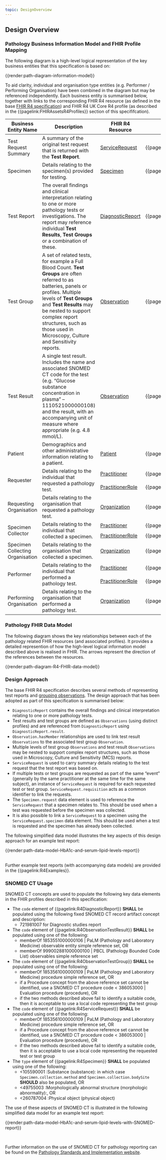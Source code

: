 ```yaml
---
topic: DesignOverview
---
```

## Design Overview

### Pathology Business Information Model and FHIR Profile Mapping
The following diagram is a high-level logical representation of the key business entities that this specification is based on:

{{render:path-diagram-information-model}}

To aid clarity, individual and organisation type entities (e.g. Performer / Performing Organisation) have been combined in the diagram but may be referenced independently. Each business entity is summarised below, together with links to the corresponding FHIR R4 resource (as defined in the base [FHIR R4 specification](https://hl7.org/fhir/R4/)) and FHIR R4 UK Core R4 profile (as described in the {{pagelink:FHIRAssetsR4Profiles}} section of this specififcation).

<table class="regular">
    <thead>
        <tr>
            <th width="20%">Business Entity Name</th>
            <th width="45%">Description</th>
            <th width="15%">FHIR R4 Resource</th>
            <th width="25%">FHIR UK Core R4 Profile</th>
        </tr>
    </thead>
    <tbody>
        <tr>
            <td>Test Request Summary</td>
            <td>A summary of the original test request that is returned with the <b>Test Report</b>.</td>
            <td><a href="https://hl7.org/fhir/R4/servicerequest.html">ServiceRequest</a></td>
            <td>{{pagelink:R4ServiceRequest}}</td>         
        </tr>
        <tr>
            <td>Specimen</td>
            <td>Details relating to the specimen(s) provided for testing.</td>
            <td><a href="https://hl7.org/fhir/R4/specimen.html">Specimen</a></td>
            <td>{{pagelink:R4Specimen}}</td>
        </tr>
        <tr>
            <td>Test Report</td>
            <td>The overall findings and clinical interpretation relating to one or more pathology tests or investigations. The report may reference individual <b>Test Results</b>, <b>Test Groups</b> or a combination of these.</td>
            <td><a href="https://hl7.org/fhir/R4/diagnosticreport.html">DiagnosticReport</a></td>
            <td>{{pagelink:R4DiagnosticReport}}</td>
        </tr>
        <tr>
            <td>Test Group</td>
            <td>A set of related tests, for example a Full Blood Count. <b>Test Groups</b> are often referred to as batteries, panels or profiles. Multiple levels of <b>Test Groups</b> and <b>Test Results</b> may be nested to support complex report structures, such as those used in Microscopy, Culture and Sensitivity reports.</td>
            <td><a href="https://hl7.org/fhir/R4/observation.html">Observation</a></td>
            <td>{{pagelink:R4ObservationTestGroup}}</td>
        </tr>
        <tr>
            <td>Test Result</td>
            <td>A single test result. Includes the name and associated SNOMED CT code for the test (e.g. “Glucose substance concentration in plasma” – 1110521000000108) and the result, with an accompanying unit of measure where appropriate (e.g. 4.8 mmol/L).</td>
            <td><a href="https://hl7.org/fhir/R4/observation.html">Observation</a></td>
            <td>{{pagelink:R4ObservationTestResult}}</td>
        </tr>
        <tr>
            <td>Patient</td>
            <td>Demographics and other administrative information relating to a patient.</td>
            <td><a href="https://hl7.org/fhir/R4/patient.html">Patient</a></td>
            <td>{{pagelink:R4Patient}}</td>
        </tr>
        <tr>
            <td rowspan="2">Requester</td>
            <td rowspan="2">Details relating to the individual that requested a pathology test.</td>
            <td><a href="https://hl7.org/fhir/R4/practitioner.html">Practitioner</a></td>
            <td>{{pagelink:R4Practitioner}}</td>
        </tr>
        <tr>
            <td><a href="https://hl7.org/fhir/R4/practitionerrole.html">PractitionerRole</a></td>
            <td>{{pagelink:R4PractitionerRole}}</td>
        </tr>
        <tr>
            <td>Requesting Organisation </td>
            <td>Details relating to the organisation that requested a pathology test.</td>
            <td><a href="https://hl7.org/fhir/R4/organization.html">Organization</a></td>
            <td>{{pagelink:R4Organization}}</td>
        </tr>
        <tr>
            <td rowspan="2">Specimen Collector</td>
            <td rowspan="2">Details relating to the individual that collected a specimen.</td>
            <td><a href="https://hl7.org/fhir/R4/practitioner.html">Practitioner</a></td>
            <td>{{pagelink:R4Practitioner}}</td>
        </tr>
        <tr>
            <td><a href="https://hl7.org/fhir/R4/practitionerrole.html">PractitionerRole</a></td>
            <td>{{pagelink:R4PractitionerRole}}</td>
        </tr>
        <tr>
            <td>Specimen Collecting Organisation</td>
            <td>Details relating to the organisation that collected a specimen.</td>
            <td><a href="https://hl7.org/fhir/R4/organization.html">Organization</a></td>
            <td>{{pagelink:R4Organization}}</td>
        </tr>
        <tr>
            <td rowspan="2">Performer</td>
            <td rowspan="2">Details relating to the individual that performed a pathology test.</td>
            <td><a href="https://hl7.org/fhir/R4/practitioner.html">Practitioner</a></td>
            <td>{{pagelink:R4Practitioner}}</td>
        </tr>
        <tr>
            <td><a href="https://hl7.org/fhir/R4/practitionerrole.html">PractitionerRole</a></td>
            <td>{{pagelink:R4PractitionerRole}}</td>
        </tr>
        <tr>
            <td>Performing Organisation</td>
            <td>Details relating to the organisation that performed a pathology test.</td>
            <td><a href="https://hl7.org/fhir/R4/organization.html">Organization</a></td>
            <td>{{pagelink:R4Organization}}</td>
        </tr>
    </tbody>
</table>

### Pathology FHIR Data Model
The following diagram shows the key relationships between each of the pathology related FHIR resources (and associated profiles). It provides a detailed represention of how the high-level logical information model described above is realised in FHIR. The arrows represent the direction of the references between the resources.

{{render:path-diagram-R4-FHIR-data-model}}

### Design Approach
The base FHIR R4 specification describes several methods of representing test reports and  [grouping observations](https://hl7.org/fhir/R4/observation.html#obsgrouping). The design approach that has been adopted as part of this specification is summarised below:

* <code>DiagnosticReport</code> contains the overall findings and clinical interpretation relating to one or more pathology tests.
* Test results and test groups are defined as <code>Observations</code> (using distinct profiles) and are referenced from <code>DiagnosticReport</code> using <code>DiagnosticReport.result</code>.
* <code>Observation.hasMember</code> relationships are used to link test result <code>Observations</code> to the associated test group <code>Observation</code>.
* Multiple levels of test group <code>Observations</code> and test result <code>Observations</code> may be nested to support complex report structures, such as those used in Microscopy, Culture and Sensitivity (MCS) reports.
* <code>ServiceRequest</code> is used to carry summary details relating to the test request that the test report was based on.
* If multiple tests or test groups are requested as part of the same “event” (generally by the same practitioner at the same time for the same subject), an instance of <code>ServiceRequest</code> is required for each requested test or test group. <code>ServiceRequest.requisition</code> acts as a common identifier to link the requests.
* The <code>Specimen.request</code> data element is used to reference the <code>ServiceRequest</code> that a specimen relates to. This should be used when a test was requested before the specimen was collected. 
* It is also possible to link a <code>ServiceRequest</code> to a specimen using the <code>ServiceRequest.specimen</code> data element. This should be used when a test is requested and the specimen has already been collected.

The following simplified data model illustrates the key aspects of this design approach for an example test report:

{{render:path-data-model-HbA1c-and-serum-lipid-levels-report}}

<br>
Further example test reports (with accompanying data models) are provided in the {{pagelink:R4Examples}}.

### SNOMED CT Usage
SNOMED CT concepts are used to populate the following key data elements in the FHIR profiles described in this specification:

* The <code>code</code> element of {{pagelink:R4DiagnosticReport}} <b>SHALL</b> be populated using the following fixed SNOMED CT record artifact concept and description:
    * 721981007 for Diagnostic studies report
* The <code>code</code> element of {{pagelink:R4ObservationTestResult}} <b>SHALL</b> be populated using one of the following:
    * memberOf 1853551000000106 | PaLM (Pathology and Laboratory Medicine) observable entity simple reference set, OR
    * memberOf 999002881000000100 | PBCL (Pathology Bounded Code List) observables simple reference set
* The <code>code</code> element of {{pagelink:R4ObservationTestGroup}} <b>SHALL</b> be populated using one of the following:
    * memberOf 1853561000000109 | PaLM (Pathology and Laboratory Medicine) procedure simple reference set, OR
    * if a Procedure concept from the above reference set cannot be identified, use a SNOMED CT procedure code < 386053000 | Evaluation procedure (procedure), OR
    * if the two methods described above fail to identify a suitable code, then it is acceptable to use a local code representing the test group 
* The <code>code</code> element of {{pagelink:R4ServiceRequest}} <b>SHALL</b> be populated using one of the following:
    * memberOf 1853561000000109 | PaLM (Pathology and Laboratory Medicine) procedure simple reference set, OR
    * if a Procedure concept from the above reference set cannot be identified, use a SNOMED CT procedure code < 386053000 | Evaluation procedure (procedure), OR
    * if the two methods described above fail to identify a suitable code, then it is acceptable to use a local code representing the requested test or test group
* The <code>type</code> element of {{pagelink:R4Specimen}} <b>SHALL</b> be populated using one of the following:
    * <105590001 :Substance (substance): in which case <code>Specimen.collection.method</code> and <code>Specimen.collection.bodySite</code> <b>SHOULD</b> also be populated, OR
    * <49755003 :Morphologically abnormal structure (morphologic abnormality):, OR
    * <260787004 :Physical object (physical object)

The use of these aspects of SNOMED CT is illustrated in the following simplified data model for an example test report:

{{render:path-data-model-HbA1c-and-serum-lipid-levels-with-SNOMED-report}}

<br>

Further information on the use of SNOMED CT for pathology reporting can be found on the  [Pathology Standards and Implementation website](https://digital.nhs.uk/services/pathology-standards-and-implementation/snomed-ct-for-pathology-reporting).